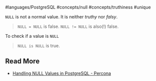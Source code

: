 #languages/PostgreSQL #concepts/null #concepts/truthiness #unique 

`NULL` is not a normal value. It is neither *truthy* nor *falsy*.

> `NULL = NULL` is false.
> `NULL != NULL` is also(!) false.

To check if a value is `NULL`
> `NULL is NULL` is true.
## Read More
- [Handling NULL Values in PostgreSQL - Percona](https://www.percona.com/blog/handling-null-values-in-postgresql/)
